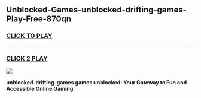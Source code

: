 
## Unblocked-Games-unblocked-drifting-games-Play-Free-870qn
<h3>
<a href="https://premium76.site?title=unblocked-drifting-games&ref=18A">CLICK TO PLAY</a></h3>
<hr>

<h3>
<a href="https://premium76.site?title=unblocked-drifting-games&ref=18A">CLICK 2 PLAY</a>
  
</h3>

<a href="https://premium76.site?title=unblocked-drifting-games&ref=18A"><img src="https://clearcache.store/games.png"></a>


**unblocked-drifting-games games unblocked: Your Gateway to Fun and Accessible Online Gaming**

